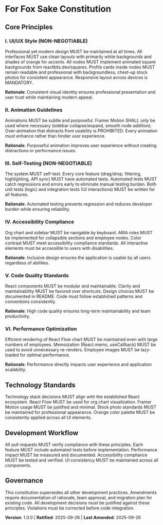 <!--
Sync Impact Report:
- Version change: 1.0.0 (initial constitution version)
- Added principles: UI/UX Style, Animation Guidelines, Self-Testing, Accessibility, Code Quality, Performance
- Added sections: Technology Standards, Development Workflow
- Templates requiring updates: ✅ plan-template.md, spec-template.md, tasks-template.md will be validated
- Follow-up TODOs: None - all placeholders filled
-->

# For Fox Sake Constitution

## Core Principles

### I. UI/UX Style (NON-NEGOTIABLE)

Professional yet modern design MUST be maintained at all times. All interfaces MUST use clean layouts with primarily white backgrounds and shades of orange for accents. All nodes MUST implement animated square backgrounds from reactbits.dev/squares. Profile cards inside nodes MUST remain readable and professional with backgroundless, chest-up stock photos for consistent appearance. Responsive layout across devices is MANDATORY.

**Rationale**: Consistent visual identity ensures professional presentation and user trust while maintaining modern appeal.

### II. Animation Guidelines

Animations MUST be subtle and purposeful. Framer Motion SHALL only be used where necessary (sidebar collapse/expand, smooth node addition). Over-animation that distracts from usability is PROHIBITED. Every animation must enhance rather than hinder user experience.

**Rationale**: Purposeful animation improves user experience without creating distractions or performance issues.

### III. Self-Testing (NON-NEGOTIABLE)

The system MUST self-test. Every core feature (drag/drop, filtering, highlighting, API sync) MUST have automated tests. Automated tests MUST catch regressions and errors early to eliminate manual testing burden. Both unit tests (logic) and integration tests (UI interactions) MUST be written for all features.

**Rationale**: Automated testing prevents regression and reduces developer burden while ensuring reliability.

### IV. Accessibility Compliance

Org chart and sidebar MUST be navigable by keyboard. ARIA roles MUST be implemented for collapsible sections and employee nodes. Color contrast MUST meet accessibility compliance standards. All interactive elements must be accessible to users with disabilities.

**Rationale**: Inclusive design ensures the application is usable by all users regardless of abilities.

### V. Code Quality Standards

React components MUST be modular and maintainable. Clarity and maintainability MUST be favored over shortcuts. Design choices MUST be documented in README. Code must follow established patterns and conventions consistently.

**Rationale**: High code quality ensures long-term maintainability and team productivity.

### VI. Performance Optimization

Efficient rendering of React Flow chart MUST be maintained even with large numbers of employees. Memoization (React.memo, useCallback) MUST be used to avoid unnecessary re-renders. Employee images MUST be lazy-loaded for optimal performance.

**Rationale**: Performance directly impacts user experience and application scalability.

## Technology Standards

Technology stack decisions MUST align with the established React ecosystem. React Flow MUST be used for org chart visualization. Framer Motion usage MUST be justified and minimal. Stock photo standards MUST be maintained for professional appearance. Orange color palette MUST be consistently applied across all UI elements.

## Development Workflow

All pull requests MUST verify compliance with these principles. Each feature MUST include automated tests before implementation. Performance impact MUST be measured and documented. Accessibility compliance MUST be tested and verified. UI consistency MUST be maintained across all components.

## Governance

This constitution supersedes all other development practices. Amendments require documentation of rationale, team approval, and migration plan for existing code. All development decisions must be justified against these principles. Violations must be corrected before code integration.

**Version**: 1.0.0 | **Ratified**: 2025-09-26 | **Last Amended**: 2025-09-26
